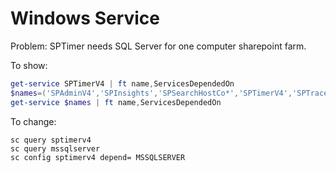 # Windows Service

Problem: SPTimer needs SQL Server for one computer sharepoint farm.

To show:

```PowerShell
get-service SPTimerV4 | ft name,ServicesDependedOn
$names=('SPAdminV4','SPInsights','SPSearchHostCo*','SPTimerV4','SPTraceV4','SPUserCodeV4','SPWriterV4')
get-service $names | ft name,ServicesDependedOn
```

To change:

```CMD
sc query sptimerv4
sc query mssqlserver
sc config sptimerv4 depend= MSSQLSERVER
```



